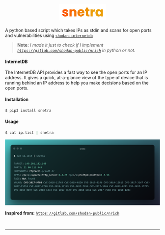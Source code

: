 <h1 align="center">
<img src="static/logo.png" width="30%">
</h1>

A python based script which takes IPs as stdin and scans for open ports and vulnerabilities using [`shodan-internetdb`](https://internetdb.shodan.io/)


> **Note:** _I made it just to check if I implement [`https://gitlab.com/shodan-public/nrich`](https://gitlab.com/shodan-public/nrich) in python or not._


#### **InternetDB**
The InternetDB API provides a fast way to see the open ports for an IP address. It gives a quick, at-a-glance view of the type of device that is running behind an IP address to help you make decisions based on the open ports.

#### **Installation**


```bash
$ pip3 install snetra
```

#### **Usage**


```bash
$ cat ip.list | snetra
```


![image.png](static/snetra.png)

**Inspired from:** [`https://gitlab.com/shodan-public/nrich`](https://gitlab.com/shodan-public/nrich)


<br>

---
